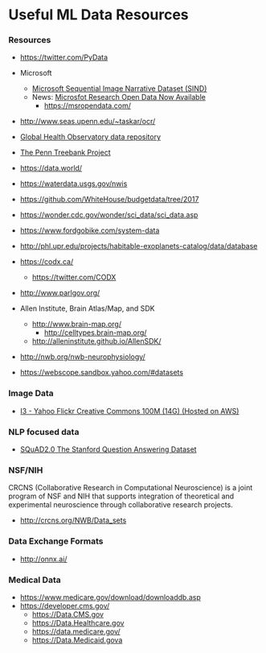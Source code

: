 
Useful ML Data Resources
====

### Resources
* https://twitter.com/PyData
* Microsoft
  * [Microsoft Sequential Image Narrative Dataset (SIND)](http://www.sind.ai/)
  * News: [Microsfot Research Open Data Now Available](https://www.microsoft.com/en-us/research/blog/announcing-microsoft-research-open-data-datasets-by-microsoft-research-now-available-in-the-cloud/)
    * https://msropendata.com/ 
* http://www.seas.upenn.edu/~taskar/ocr/
* [Global Health Observatory data repository](http://apps.who.int/gho/data/node.main)
* [The Penn Treebank Project](https://www.cis.upenn.edu/~treebank/)
* https://data.world/
* https://waterdata.usgs.gov/nwis
* https://github.com/WhiteHouse/budgetdata/tree/2017
* https://wonder.cdc.gov/wonder/sci_data/sci_data.asp
* https://www.fordgobike.com/system-data
* http://phl.upr.edu/projects/habitable-exoplanets-catalog/data/database
* https://codx.ca/
  * https://twitter.com/CODX
* http://www.parlgov.org/

* Allen Institute, Brain Atlas/Map, and SDK
  * http://www.brain-map.org/
    * http://celltypes.brain-map.org/
  * http://alleninstitute.github.io/AllenSDK/

* http://nwb.org/nwb-neurophysiology/

* https://webscope.sandbox.yahoo.com/#datasets



### Image Data
* [I3 - Yahoo Flickr Creative Commons 100M (14G) (Hosted on AWS)](https://webscope.sandbox.yahoo.com/catalog.php?datatype=i&did=67)



### NLP focused data
* [SQuAD2.0 The Stanford Question Answering Dataset](https://rajpurkar.github.io/SQuAD-explorer/)




### NSF/NIH
CRCNS (Collaborative Research in Computational Neuroscience) is a joint program of NSF and NIH that supports integration of theoretical and experimental neuroscience through collaborative research projects.
* http://crcns.org/NWB/Data_sets


### Data Exchange Formats
 * http://onnx.ai/


### Medical Data
* https://www.medicare.gov/download/downloaddb.asp
* https://developer.cms.gov/
  * https://Data.CMS.gov
  * https://Data.Healthcare.gov
  * https://data.medicare.gov/
  * https://Data.Medicaid.gova


